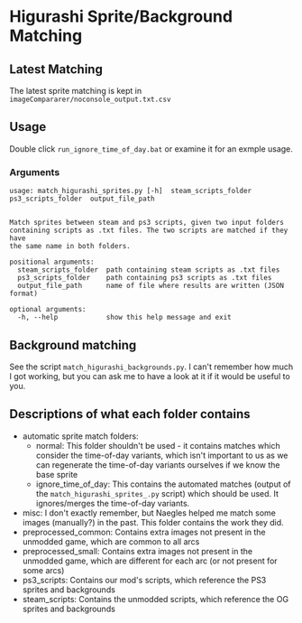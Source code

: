 # Higurashi Sprite/Background Matching

## Latest Matching

The latest sprite matching is kept in `imageCompararer/noconsole_output.txt.csv`

## Usage

Double click `run_ignore_time_of_day.bat` or examine it for an exmple usage.

### Arguments

```
usage: match_higurashi_sprites.py [-h]  steam_scripts_folder  ps3_scripts_folder  output_file_path


Match sprites between steam and ps3 scripts, given two input folders
containing scripts as .txt files. The two scripts are matched if they have
the same name in both folders.

positional arguments:
  steam_scripts_folder  path containing steam scripts as .txt files
  ps3_scripts_folder    path containing ps3 scripts as .txt files
  output_file_path      name of file where results are written (JSON format)

optional arguments:
  -h, --help            show this help message and exit
```

## Background matching

See the script `match_higurashi_backgrounds.py`. I can't remember how much I got working, but you can ask me to have a look at it if it would be useful to you.

## Descriptions of what each folder contains

- automatic sprite match folders:
  - normal: This folder shouldn't be used - it contains matches which consider the time-of-day variants, which isn't important to us as we can regenerate the time-of-day variants ourselves if we know the base sprite
  - ignore_time_of_day: This contains the automated matches (output of the `match_higurashi_sprites_.py` script) which should be used. It ignores/merges the time-of-day variants.
- misc: I don't exactly remember, but Naegles helped me match some images (manually?) in the past. This folder contains the work they did.
- preprocessed_common: Contains extra images not present in the unmodded game, which are common to all arcs
- preprocessed_small: Contains extra images not present in the unmodded game, which are different for each arc (or not present for some arcs)
- ps3_scripts: Contains our mod's scripts, which reference the PS3 sprites and backgrounds
- steam_scripts: Contains the unmodded scripts, which reference the OG sprites and backgrounds